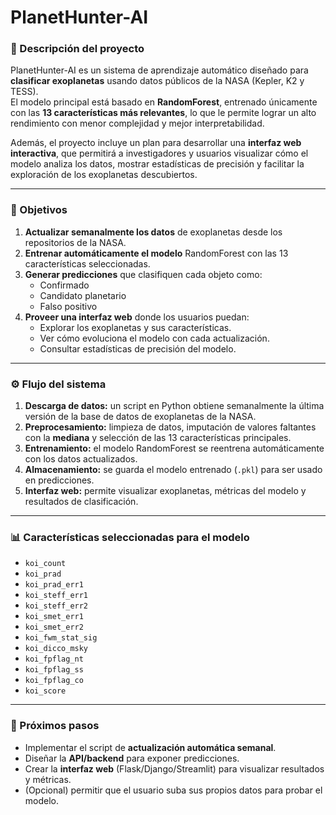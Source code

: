 # PlanetHunter-AI

### 🌌 Descripción del proyecto
PlanetHunter-AI es un sistema de aprendizaje automático diseñado para **clasificar exoplanetas** usando datos públicos de la NASA (Kepler, K2 y TESS).  
El modelo principal está basado en **RandomForest**, entrenado únicamente con las **13 características más relevantes**, lo que le permite lograr un alto rendimiento con menor complejidad y mejor interpretabilidad.

Además, el proyecto incluye un plan para desarrollar una **interfaz web interactiva**, que permitirá a investigadores y usuarios visualizar cómo el modelo analiza los datos, mostrar estadísticas de precisión y facilitar la exploración de los exoplanetas descubiertos.

---

### 🎯 Objetivos
1. **Actualizar semanalmente los datos** de exoplanetas desde los repositorios de la NASA.  
2. **Entrenar automáticamente el modelo** RandomForest con las 13 características seleccionadas.  
3. **Generar predicciones** que clasifiquen cada objeto como:  
   - Confirmado  
   - Candidato planetario  
   - Falso positivo  
4. **Proveer una interfaz web** donde los usuarios puedan:  
   - Explorar los exoplanetas y sus características.  
   - Ver cómo evoluciona el modelo con cada actualización.  
   - Consultar estadísticas de precisión del modelo.  

---

### ⚙️ Flujo del sistema
1. **Descarga de datos:** un script en Python obtiene semanalmente la última versión de la base de datos de exoplanetas de la NASA.  
2. **Preprocesamiento:** limpieza de datos, imputación de valores faltantes con la **mediana** y selección de las 13 características principales.  
3. **Entrenamiento:** el modelo RandomForest se reentrena automáticamente con los datos actualizados.  
4. **Almacenamiento:** se guarda el modelo entrenado (`.pkl`) para ser usado en predicciones.  
5. **Interfaz web:** permite visualizar exoplanetas, métricas del modelo y resultados de clasificación.  

---

### 📊 Características seleccionadas para el modelo
- `koi_count`  
- `koi_prad`  
- `koi_prad_err1`  
- `koi_steff_err1`  
- `koi_steff_err2`  
- `koi_smet_err1`  
- `koi_smet_err2`  
- `koi_fwm_stat_sig`  
- `koi_dicco_msky`  
- `koi_fpflag_nt`  
- `koi_fpflag_ss`  
- `koi_fpflag_co`  
- `koi_score`  

---

### 🚀 Próximos pasos
- Implementar el script de **actualización automática semanal**.  
- Diseñar la **API/backend** para exponer predicciones.  
- Crear la **interfaz web** (Flask/Django/Streamlit) para visualizar resultados y métricas.  
- (Opcional) permitir que el usuario suba sus propios datos para probar el modelo.  
